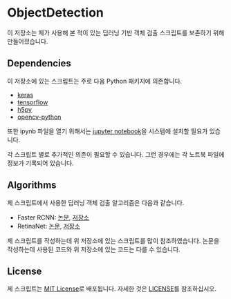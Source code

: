 # ObjectDetection

이 저장소는 제가 사용해 본 적이 있는 딥러닝 기반 객체 검출 스크립트를 보존하기 위해 만들어졌습니다.

## Dependencies

이 저장소에 있는 스크립트는 주로 다음 Python 패키지에 의존합니다.

- [keras](https://github.com/fchollet/keras)
- [tensorflow](https://github.com/tensorflow/tensorflow)
- [h5py](https://github.com/h5py/h5py)
- [opencv-python](https://github.com/skvark/opencv-python)

또한 ipynb 파일을 열기 위해서는 [jupyter notebook](https://jupyter.org/)을 시스템에 설치할 필요가 있습니다.

각 스크립트 별로 추가적인 의존이 필요할 수 있습니다. 그런 경우에는 각 노트북 파일에 정보가 기록되어 있습니다.

## Algorithms

제 스크립트에서 사용한 딥러닝 객체 검출 알고리즘은 다음과 같습니다.

- Faster RCNN: [논문](https://arxiv.org/abs/1506.01497), [저장소](https://github.com/yhenon/keras-frcnn)
- RetinaNet: [논문](https://arxiv.org/abs/1708.02002), [저장소](https://github.com/fizyr/keras-retinanet)

제 스크립트를 작성하는데 위 저장소에 있는 스크립트를 많이 참조하였습니다. 논문을 작성하는데 사용된 코드와 위 저장소에 있는 코드는 다를 수 있습니다.

## License

제 스크립트는 [MIT License](https://opensource.org/licenses/MIT)로 배포됩니다. 자세한 것은 [LICENSE](https://github.com/dasolyn/ObjectDetection/blob/master/LICENSE)를 참조하십시오.
